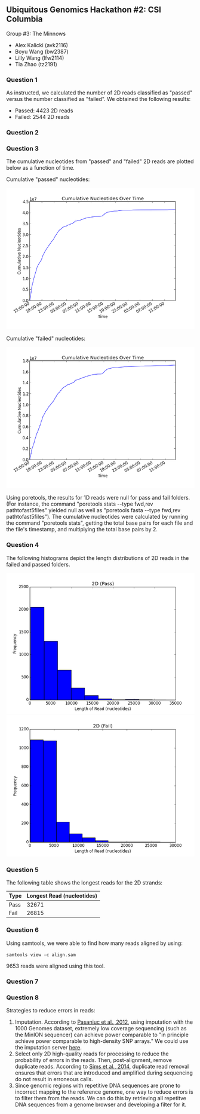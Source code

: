## Ubiquitous Genomics Hackathon #2: CSI Columbia

Group #3: The Minnows
 - Alex Kalicki (avk2116)
 - Boyu Wang (bw2387)
 - Lilly Wang (lfw2114)
 - Tia Zhao (tz2191)


### Question 1

As instructed, we calculated the number of 2D reads classified as "passed"
versus the number classified as "failed". We obtained the following results:

 - Passed: 4423 2D reads
 - Failed: 2544 2D reads

### Question 2

### Question 3

The cumulative nucleotides from "passed" and "failed" 2D reads are plotted below
as a function of time.

Cumulative "passed" nucleotides:

![cumulative passed nucleotides](images/q3_2D_pass.png)

Cumulative "failed" nucleotides:

![cumulative failed nucleotides](images/q3_2D_fail.png)

Using poretools, the results for 1D reads were null for pass and fail folders. (For
instance, the command "poretools stats --type fwd,rev pathtofast5files" yielded null as well as
"poretools fasta --type fwd,rev pathtofast5files"). The cumulative nucleotides were calculated
by running the command "poretools stats", getting the total base pairs for each file and the file's
timestamp, and multiplying the total base pairs by 2. 

### Question 4
The following histograms depict the length distributions of 2D reads in
the failed and passed folders.

![cumulative failed nucleotides](images/q4_2D_pass.png)
![cumulative failed nucleotides](images/q4_2D_fail.png)

### Question 5
The following table shows the longest reads for the 2D strands:

| Type       | Longest Read (nucleotides) |
|------------|----------------------------|
| Pass  	 | 32671                      |
| Fail 		 | 26815                      |

### Question 6
Using samtools, we were able to find how many reads aligned by using:
<pre><code>samtools view -c align.sam</code></pre> 
9653 reads were aligned using this tool.

### Question 7

### Question 8

Strategies to reduce errors in reads: <br />
1) Imputation. According to [Pasaniuc et al., 2012](http://www.ncbi.nlm.nih.gov/pmc/articles/PMC3400344/), using imputation with the 1000 Genomes dataset, extremely low coverage sequencing (such as the MinION sequencer) can achieve power comparable to "in principle achieve power comparable to high-density SNP arrays." We could use the imputation server [here](https://imputationserver.sph.umich.edu/index.html). <br />
2) Select only 2D high-quality reads for processing to reduce the probability of errors in the reads. Then, post-alignment, remove duplicate reads. According to [Sims et al., 2014](https://rtsf.natsci.msu.edu/_rtsf/assets/File/depth%20and%20coverage.pdf), duplicate read removal ensures that errors that are introduced and amplified during sequencing do not result in erroneous calls.  <br />
3) Since genomic regions with repetitive DNA sequences are prone to incorrect mapping to the reference genome, one way to reduce errors is to filter them from the reads. We can do this by retrieving all repetitve DNA sequences from a genome browser and developing a filter for it.
